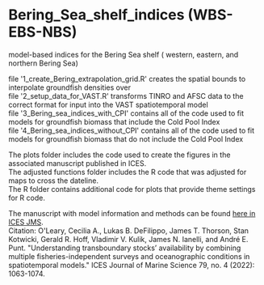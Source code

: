 # Bering_Sea_shelf_indices (WBS-EBS-NBS) <br />
model-based indices for the Bering Sea shelf ( western, eastern, and northern Bering Sea) <br />

file '1_create_Bering_extrapolation_grid.R' creates the spatial bounds to interpolate groundfish densities over <br />
file '2_setup_data_for_VAST.R' transforms TINRO and AFSC data to the correct format for input into the VAST spatiotemporal model <br />
file '3_Bering_sea_indices_with_CPI' contains all of the code used to fit models for groundfish biomass that include the Cold Pool Index <br />
file '4_Bering_sea_indices_without_CPI' contains all of the code used to fit models for groundfish biomass that do not include the Cold Pool Index <br />

The plots folder includes the code used to create the figures in the associated manuscript published in ICES. <br />
The adjusted functions folder includes the R code that was adjusted for maps to cross the dateline. <br />
The R folder contains additional code for plots that provide theme settings for R code. <br />

The manuscript with model information and methods can be found [here in ICES JMS](https://academic.oup.com/icesjms/article/79/4/1063/6555703).<br />
Citation: O'Leary, Cecilia A., Lukas B. DeFilippo, James T. Thorson, Stan Kotwicki, Gerald R. Hoff, Vladimir V. Kulik, James N. Ianelli, and André E. Punt. "Understanding transboundary stocks’ availability by combining multiple fisheries-independent surveys and oceanographic conditions in spatiotemporal models." ICES Journal of Marine Science 79, no. 4 (2022): 1063-1074.
